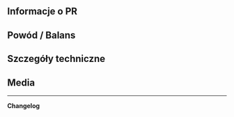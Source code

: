 <!-- Wytyczne: https://github.com/polonium14/polonium-space/blob/master/CONTRIBUTING.md -->

## Informacje o PR
<!-- Co zostało zmienione? -->

## Powód / Balans
<!-- Opisz, jak zmiana wpłynie na balans rozgrywki lub dlaczego została wprowadzona. Podaj linki do odpowiednich dyskusji lub zgłoszeń, jeśli są dostępne. -->

## Szczegóły techniczne
<!-- Podsumowanie zmian w kodzie dla ułatwienia przeglądu. -->

## Media
<!-- Dołącz materiały multimedialne, jeśli PR wprowadza zmiany w grze (ubrania, przedmioty, funkcje itp.).
Drobne poprawki/refaktoryzacje są z tego zwolnione. Materiały mogą zostać użyte w raportach postępów SS14 z podaniem autora. -->

---

**Changelog**
<!-- Dodaj wpis do dziennika zmian, aby gracze byli świadomi nowych funkcji lub zmian, które mogą wpływać na rozgrywkę.
Zapoznaj się z wytycznymi i usuń komentarz wokół szablonu changelogu, aby został on uwzględniony.
Wpis changelogu musi zawierać symbol :cl:, aby bot rozpoznał zmiany i dodał je do dziennika zmian gry. -->
<!--
:cl: nazwa_użytkownika
- add: Dodano zabawę!
- remove: Usunięto zabawę!
- tweak: Zmieniono zabawę!
- fix: Naprawiono zabawę!
-->
